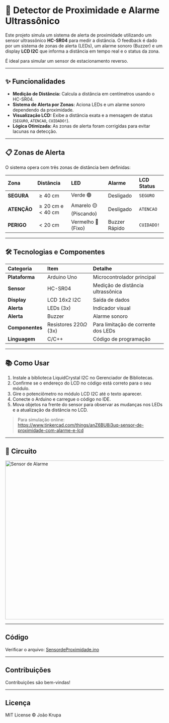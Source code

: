 # 🚦 Detector de Proximidade e Alarme Ultrassônico

Este projeto simula um sistema de alerta de proximidade utilizando um sensor ultrassônico **HC-SR04** para medir a distância. O feedback é dado por um sistema de zonas de alerta (LEDs), um alarme sonoro (Buzzer) e um display **LCD I2C** que informa a distância em tempo real e o status da zona.

É ideal para simular um sensor de estacionamento reverso.

---

## ✨ Funcionalidades

- **Medição de Distância:** Calcula a distância em centímetros usando o HC-SR04.
- **Sistema de Alerta por Zonas:** Aciona LEDs e um alarme sonoro dependendo da proximidade.
- **Visualização LCD:** Exibe a distância exata e a mensagem de status (`SEGURO`, `ATENCAO`, `CUIDADO!`).
- **Lógica Otimizada:** As zonas de alerta foram corrigidas para evitar lacunas na detecção.

---

## 📋 Zonas de Alerta

O sistema opera com três zonas de distância bem definidas:

| Zona | Distância | LED | Alarme | LCD Status |
| :--- | :--- | :--- | :--- | :--- |
| **SEGURA** | $\ge 40\text{ cm}$ | Verde 🟢 | Desligado | `SEGURO` |
| **ATENÇÃO** | $\ge 20\text{ cm}$ e $< 40\text{ cm}$ | Amarelo 🟡 (Piscando) | Desligado | `ATENCAO` |
| **PERIGO** | $< 20\text{ cm}$ | Vermelho 🔴 (Fixo) | Buzzer Rápido | `CUIDADO!` |

---

## 🛠️ Tecnologias e Componentes

| Categoria | Item | Detalhe |
| :--- | :--- | :--- |
| **Plataforma** | Arduino Uno | Microcontrolador principal |
| **Sensor** | HC-SR04 | Medição de distância ultrassônica |
| **Display** | LCD 16x2 I2C | Saída de dados |
| **Alerta** | LEDs (3x) | Indicador visual |
| **Alerta** | Buzzer | Alarme sonoro |
| **Componentes** | Resistores $220\Omega$ (3x) | Para limitação de corrente dos LEDs |
| **Linguagem** | C/C++ | Código de programação |

---
## 📚 Como Usar
1. Instale a biblioteca LiquidCrystal I2C no Gerenciador de Bibliotecas.
2. Confirme se o endereço do LCD no código está correto para o seu módulo.
3. Gire o potenciômetro no módulo LCD I2C até o texto aparecer.
4. Conecte o Arduino e carregue o código no IDE.
5. Mova objetos na frente do sensor para observar as mudanças nos LEDs e a atualização da distância no LCD.

> Para simulação online: https://www.tinkercad.com/things/anZ6BU8i3uq-sensor-de-proximidade-com-alarme-e-lcd

---

## 🔌 Circuito
<img width="1025" height="503" alt="Sensor de Alarme" src="https://github.com/user-attachments/assets/ef24b3d0-74bd-49d2-985c-f31e40b77888" />

---

## Código
Verificar o arquivo: [SensordeProximidade.ino](SensordeProximidade.ino)

---

## Contribuições

Contribuições são bem-vindas!  

---

## Licença

MIT License © João Krupa
